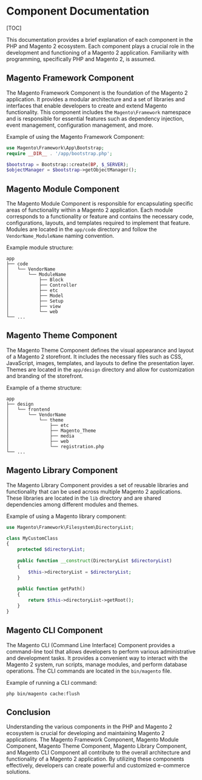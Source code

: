 # Component Documentation

[TOC]

This documentation provides a brief explanation of each component in the PHP and Magento 2 ecosystem. Each component
plays a crucial role in the development and functioning of a Magento 2 application. Familiarity with programming,
specifically PHP and Magento 2, is assumed.

## Magento Framework Component

The Magento Framework Component is the foundation of the Magento 2 application. It provides a modular architecture and a
set of libraries and interfaces that enable developers to create and extend Magento functionality. This component
includes the `Magento\Framework` namespace and is responsible for essential features such as dependency injection, event
management, configuration management, and more.

Example of using the Magento Framework Component:

```php
use Magento\Framework\App\Bootstrap;
require __DIR__ . '/app/bootstrap.php';

$bootstrap = Bootstrap::create(BP, $_SERVER);
$objectManager = $bootstrap->getObjectManager();
```

## Magento Module Component

The Magento Module Component is responsible for encapsulating specific areas of functionality within a Magento 2
application. Each module corresponds to a functionality or feature and contains the necessary code, configurations,
layouts, and templates required to implement that feature. Modules are located in the `app/code` directory and follow
the `VendorName_ModuleName` naming convention.

Example module structure:

```
app
├── code
│   └── VendorName
│       └── ModuleName
│           ├── Block
│           ├── Controller
│           ├── etc
│           ├── Model
│           ├── Setup
│           ├── view
│           └── web
└── ...
```

## Magento Theme Component

The Magento Theme Component defines the visual appearance and layout of a Magento 2 storefront. It includes the
necessary files such as CSS, JavaScript, images, templates, and layouts to define the presentation layer. Themes are
located in the `app/design` directory and allow for customization and branding of the storefront.

Example of a theme structure:

```
app
├── design
│   └── frontend
│       └── VendorName
│           └── theme
│               ├── etc
│               ├── Magento_Theme
│               ├── media
│               ├── web
│               └── registration.php
└── ...
```

## Magento Library Component

The Magento Library Component provides a set of reusable libraries and functionality that can be used across multiple
Magento 2 applications. These libraries are located in the `lib` directory and are shared dependencies among different
modules and themes.

Example of using a Magento library component:

```php
use Magento\Framework\Filesystem\DirectoryList;

class MyCustomClass
{
    protected $directoryList;
    
    public function __construct(DirectoryList $directoryList)
    {
        $this->directoryList = $directoryList;
    }
    
    public function getPath()
    {
        return $this->directoryList->getRoot();
    }
}
```

## Magento CLI Component

The Magento CLI (Command Line Interface) Component provides a command-line tool that allows developers to perform
various administrative and development tasks. It provides a convenient way to interact with the Magento 2 system, run
scripts, manage modules, and perform database operations. The CLI commands are located in the `bin/magento` file.

Example of running a CLI command:

```shell
php bin/magento cache:flush
```

## Conclusion

Understanding the various components in the PHP and Magento 2 ecosystem is crucial for developing and maintaining
Magento 2 applications. The Magento Framework Component, Magento Module Component, Magento Theme Component, Magento
Library Component, and Magento CLI Component all contribute to the overall architecture and functionality of a Magento 2
application. By utilizing these components effectively, developers can create powerful and customized e-commerce
solutions.
